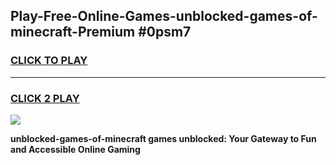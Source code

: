 
## Play-Free-Online-Games-unblocked-games-of-minecraft-Premium #0psm7
<h3>
<a href="https://premium.freeplayer.one?title=unblocked-games-of-minecraft&ref=8M">CLICK TO PLAY</a></h3>
<hr>

<h3>
<a href="https://premium.freeplayer.one?title=unblocked-games-of-minecraft&ref=8M">CLICK 2 PLAY</a>
  
</h3>

<a href="https://premium.freeplayer.one?title=unblocked-games-of-minecraft&ref=8M"><img src="https://clearcache.store/games.png"></a>


**unblocked-games-of-minecraft games unblocked: Your Gateway to Fun and Accessible Online Gaming**
